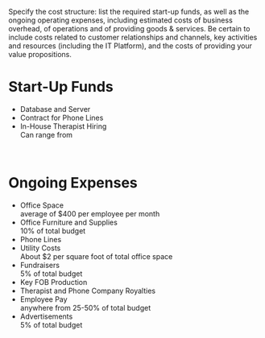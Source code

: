 Specify the cost structure: list the required start-up funds, as well as the ongoing operating expenses, including estimated costs 
 of business overhead, of operations and of providing goods & services. Be certain to include costs related to customer relationships 
 and channels, key activities and resources (including the IT Platform), and the costs of providing your value propositions.
 
 <h1>Start-Up Funds</h1>
 
 <ul>
 <li>Database and Server</li>
 <li>Contract for Phone Lines</li>
 <li>In-House Therapist Hiring</li> Can range from 
 </ul>
 
 <br>
 
 <h1>Ongoing Expenses</h1>
 
 <ul>
 <li>Office Space</li> average of $400 per employee per month
 <li>Office Furniture and Supplies</li>10% of total budget
 <li>Phone Lines</li> 
 <li>Utility Costs</li>About $2 per square foot of total office space
 <li>Fundraisers</li> 5% of total budget
 <li>Key FOB Production</li>
 <li>Therapist and Phone Company Royalties</li>
 <li>Employee Pay</li> anywhere from 25-50% of total budget
 <li>Advertisements</li> 5% of total budget
 </ul>
